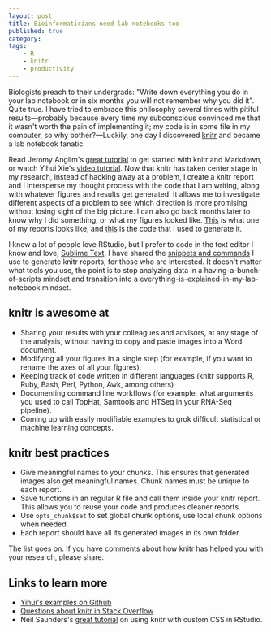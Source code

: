 ```yaml
---
layout: post
title: Bioinformaticians need lab notebooks too
published: true
category:
tags:
    - R
    - knitr
    - productivity
---
```


Biologists preach to their undergrads: "Write down everything you do in your lab notebook or in six months you will not remember why you did it". Quite true. I have tried to embrace this philosophy several times with pitiful results—probably because every time my subconscious convinced me that it wasn't worth the pain of implementing it; my code is in some file in my computer, so why bother?—Luckily, one day I discovered [knitr][] and became a lab notebook fanatic.

<!--excerpt-->

Read Jeromy Anglim's [great tutorial][jeromy_tutorial] to get started with knitr and Markdown, or watch Yihui Xie's [video tutorial][yihui_vid]. Now that knitr has taken center stage in my research, instead of hacking away at a problem, I create a knitr report and I intersperse my thought process with the code that I am writing, along with whatever figures and results get generated. It allows me to investigate different aspects of a problem to see which direction is more promising without losing sight of the big picture. I can also go back months later to know why I did something, or what my figures looked like. [This][live_sample_report] is what one of my reports looks like, and [this][code_sample_report] is the code that I used to generate it.

I know a lot of people love RStudio, but I prefer to code in the text editor I know and love, [Sublime Text][sublime]. I have shared the [snippets and commands][knitr_reports] I use to generate knitr reports, for those who are interested. It doesn't matter what tools you use, the point is to stop analyzing data in a having-a-bunch-of-scripts mindset and transition into a everything-is-explained-in-my-lab-notebook mindset.

## knitr is awesome at

* Sharing your results with your colleagues and advisors, at any stage of the analysis, without having to copy and paste images into a Word document.
* Modifying all your figures in a single step (for example, if you want to rename the axes of all your figures).
* Keeping track of code written in different languages (knitr supports R, Ruby, Bash, Perl, Python, Awk, among others)
* Documenting command line workflows (for example, what arguments you used to call TopHat, Samtools and HTSeq in your RNA-Seq pipeline).
* Coming up with easily modifiable examples to grok difficult statistical or machine learning concepts.

## knitr best practices
* Give meaningful names to your chunks. This ensures that generated images also get meaningful names. Chunk names must be unique to each report.
* Save functions in an regular R file and call them inside your knitr report. This allows you to reuse your code and produces cleaner reports.
* Use `opts_chunk$set` to set global chunk options, use local chunk options when needed.
* Each report should have all its generated images in its own folder.

The list goes on. If you have comments about how knitr has helped you with your research, please share.

## Links to learn more
* [Yihui's examples on Github][yihui_examples]
* [Questions about knitr in Stack Overflow][so_knitr]
* Neil Saunders's [great tutorial][css-in-rstudio] on using knitr with custom CSS in RStudio.

[knitr_reports]: https://github.com/nachocab/knitr_reports
[yihui_examples]: https://github.com/yihui/knitr-examples
[yihui_vid]: http://www.screenr.com/qcv8
[so_knitr]: http://stackoverflow.com/questions/tagged/knitr
[sublime]: http://www.sublimetext.com/
[knitr]: http://yihui.name/knitr/
[knitr_readme]: https://github.com/yihui/knitr#readme
[jeromy_tutorial]: http://jeromyanglim.blogspot.com.es/2012/05/getting-started-with-r-markdown-knitr.html
[live_sample_report]: http://htmlpreview.github.com/?https://github.com/nachocab/knitr_reports/blob/master/example_reports/sample_report.html
[code_sample_report]: https://github.com/nachocab/knitr_reports/blob/master/example_reports/sample_report.Rmd
[live_basic_usage]: http://htmlpreview.github.com/?https://github.com/nachocab/knitr_reports/blob/master/example_reports/basic_usage.html
[markdown]: http://daringfireball.net/projects/markdown/syntax
[css-in-rstudio]: https://nsaunders.wordpress.com/2012/08/27/custom-css-for-html-generated-using-rstudio/

